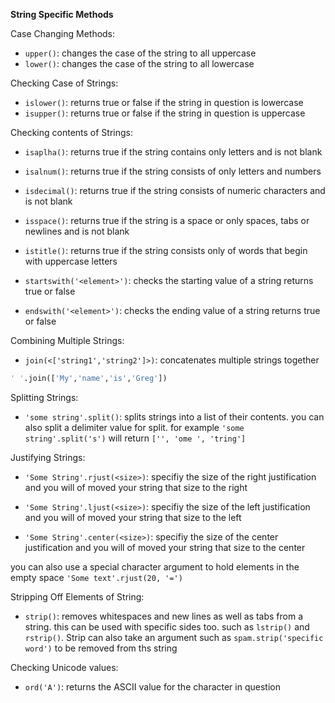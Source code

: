 **String Specific Methods**

Case Changing Methods:

* `upper()`: changes the case of the string to all uppercase
* `lower()`: changes the case of the string to all lowercase

Checking Case of Strings:

* `islower()`: returns true or false if the string in question is lowercase
* `isupper()`: returns true or false if the string in question is uppercase

Checking contents of Strings:

* `isaplha()`: returns true if the string contains only letters and is not blank

* `isalnum()`: returns true if the string consists of only letters and numbers

* `isdecimal()`: returns true if the string consists of numeric characters and is not blank

* `isspace()`: returns true if the string is a space or only spaces, tabs or newlines and is not blank

* `istitle()`: returns true if the string consists only of words that begin with uppercase letters

* `startswith('<element>')`: checks the starting value of a string returns true or false

* `endswith('<element>')`: checks the ending value of a string returns true or false

Combining Multiple Strings:

* `join(<['string1','string2']>)`: concatenates multiple strings together

```python
' '.join(['My','name','is','Greg'])
```

Splitting Strings:

* `'some string'.split()`: splits strings into a list of their contents. you can also split a delimiter value for split. for example `'some string'.split('s')` will return `['', 'ome ', 'tring']`

Justifying Strings:

* `'Some String'.rjust(<size>)`: specifiy the size of the right justification and you will of moved your string that size to the right

* `'Some String'.ljust(<size>)`: specifiy the size of the left justification and you will of moved your string that size to the left

* `'Some String'.center(<size>)`: specifiy the size of the center justification and you will of moved your string that size to the center

you can also use a special character argument to hold elements in the empty space `'Some text'.rjust(20, '=')`

Stripping Off Elements of String:

* `strip()`: removes whitespaces and new lines as well as tabs from a string. this can be used with specific sides too. such as `lstrip()` and `rstrip()`. Strip can also take an argument such as `spam.strip('specific word')` to be removed from ths string

Checking Unicode values:

* `ord('A')`: returns the ASCII value for the character in question
